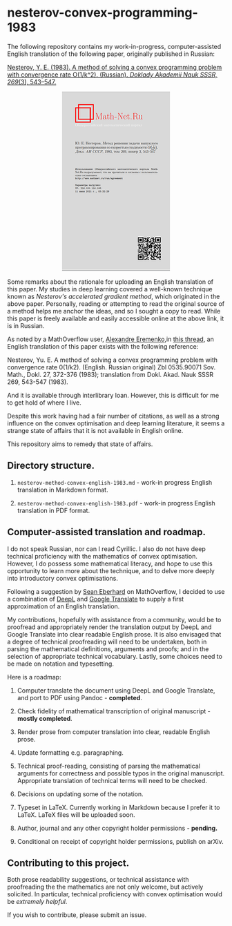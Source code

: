 # nesterov-convex-programming-1983

The following repository contains my work-in-progress, computer-assisted English translation of the following paper, originally published in Russian:

[Nesterov, Y. E. (1983). A method of solving a convex programming problem with convergence rate O(1/k^2). (Russian). *Doklady Akademii Nauk SSSR, 269*(3), 543–547.](http://www.mathnet.ru/php/archive.phtml?wshow=paper&jrnid=dan&paperid=46009&option_lang=eng)

<p align="center">
    <a href="http://www.mathnet.ru/php/archive.phtml?wshow=paper&jrnid=dan&paperid=46009&option_lang=eng">
        <img src="nesterov.png">
    </a>
</p>

Some remarks about the rationale for uploading an English translation of this paper. My studies in deep learning covered a well-known technique known as *Nesterov's accelerated gradient method*, which originated in the above paper. Personally, reading or attempting to read the original source of a method helps me anchor the ideas, and so I sought a copy to read. While this paper is freely available and easily accessible online at the above link, it is in Russian.

As noted by a MathOverflow user, [Alexandre Eremenko](https://mathoverflow.net/users/25510/alexandre-eremenko),in [this thread](https://mathoverflow.net/questions/395374/nesterov-1983-paper-translation-from-russian-to-english), an English translation of this paper exists with the following reference:

Nesterov, Yu. E. A method of solving a convex programming problem with convergence rate 0(1/k2). (English. Russian original) Zbl 0535.90071 Sov. Math., Dokl. 27, 372-376 (1983); translation from Dokl. Akad. Nauk SSSR 269, 543-547 (1983).

And it is available through interlibrary loan. However, this is difficult for me to get hold of where I live.

Despite this work having had a fair number of citations, as well as a strong influence on the convex optimisation and deep learning literature, it seems a strange state of affairs that it is not available in English online.

This repository aims to remedy that state of affairs.

## Directory structure.

1. `nesterov-method-convex-english-1983.md` - work-in progress English translation in Markdown format.

2. `nesterov-method-convex-english-1983.pdf` - work-in progress English translation in PDF format.

## Computer-assisted translation and roadmap.

I do not speak Russian, nor can I read Cyrillic. I also do not have deep technical proficiency with the mathematics of convex optimisation. However, I do possess some mathematical literacy, and hope to use this opportunity to learn more about the technique, and to delve more deeply into introductory convex optimisations.

Following a suggestion by [Sean Eberhard](https://mathoverflow.net/users/20598/sean-eberhard) on MathOverflow, I decided to use a combination of [DeepL](https://www.deepl.com/translator) and [Google Translate](https://translate.google.com/) to supply a first approximation of an English translation.

My contributions, hopefully with assistance from a community, would be to proofread and appropriately render the translation output by DeepL and Google Translate into clear readable English prose. It is also envisaged that a degree of technical proofreading will need to be undertaken, both in parsing the mathematical definitions, arguments and proofs; and in the selection of appropriate technical vocabulary. Lastly, some choices need to be made on notation and typesetting.

Here is a roadmap:

1. Computer translate the document using DeepL and Google Translate, and port to PDF using Pandoc - **completed**.

2. Check fidelity of mathematical transcription of original manuscript - **mostly completed**.

3. Render prose from computer translation into clear, readable English prose.

4. Update formatting e.g. paragraphing.

5. Technical proof-reading, consisting of parsing the mathematical arguments for correctness and possible typos in the original manuscript. Appropriate translation of technical terms will need to be checked.

6. Decisions on updating some of the notation.

7. Typeset in LaTeX. Currently working in Markdown because I prefer it to LaTeX. LaTeX files will be uploaded soon.

8. Author, journal and any other copyright holder permissions - **pending.**

9. Conditional on receipt of copyright holder permissions, publish on arXiv.

## Contributing to this project.

Both prose readability suggestions, or technical assistance with proofreading the the mathematics are not only welcome, but actively solicited. In particular, technical proficiency with convex optimisation would be *extremely helpful*.

If you wish to contribute, please submit an issue.










